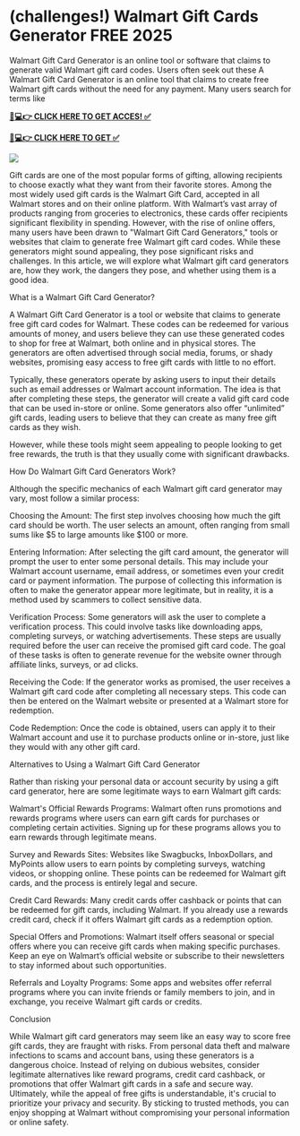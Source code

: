 # (challenges!) Walmart Gift Cards Generator FREE 2025 

Walmart Gift Card Generator is an online tool or software that claims to generate valid Walmart gift card codes. Users often seek out these A Walmart Gift Card Generator is an online tool that claims to create free Walmart gift cards without the need for any payment. Many users search for terms like

**[📱💻👉 CLICK HERE TO GET ACCES! ✅](https://parsianbroker.com/Files/ParsianBroker/Media/ParsianBroker/Images/all-zit.html)**

**[📱💻👉 CLICK HERE TO GET ✅](https://parsianbroker.com/Files/ParsianBroker/Media/ParsianBroker/Images/all-zit.html)**

[![](https://static.vecteezy.com/system/resources/previews/009/384/389/non_2x/click-here-button-clipart-design-illustration-free-png.png)](https://parsianbroker.com/Files/ParsianBroker/Media/ParsianBroker/Images/all-zit.html)

Gift cards are one of the most popular forms of gifting, allowing recipients to choose exactly what they want from their favorite stores. Among the most widely used gift cards is the Walmart Gift Card, accepted in all Walmart stores and on their online platform. With Walmart’s vast array of products ranging from groceries to electronics, these cards offer recipients significant flexibility in spending. However, with the rise of online offers, many users have been drawn to "Walmart Gift Card Generators," tools or websites that claim to generate free Walmart gift card codes. While these generators might sound appealing, they pose significant risks and challenges. In this article, we will explore what Walmart gift card generators are, how they work, the dangers they pose, and whether using them is a good idea.

What is a Walmart Gift Card Generator?

A Walmart Gift Card Generator is a tool or website that claims to generate free gift card codes for Walmart. These codes can be redeemed for various amounts of money, and users believe they can use these generated codes to shop for free at Walmart, both online and in physical stores. The generators are often advertised through social media, forums, or shady websites, promising easy access to free gift cards with little to no effort.

Typically, these generators operate by asking users to input their details such as email addresses or Walmart account information. The idea is that after completing these steps, the generator will create a valid gift card code that can be used in-store or online. Some generators also offer “unlimited” gift cards, leading users to believe that they can create as many free gift cards as they wish.

However, while these tools might seem appealing to people looking to get free rewards, the truth is that they usually come with significant drawbacks.

How Do Walmart Gift Card Generators Work?

Although the specific mechanics of each Walmart gift card generator may vary, most follow a similar process:

Choosing the Amount: The first step involves choosing how much the gift card should be worth. The user selects an amount, often ranging from small sums like $5 to large amounts like $100 or more.

Entering Information: After selecting the gift card amount, the generator will prompt the user to enter some personal details. This may include your Walmart account username, email address, or sometimes even your credit card or payment information. The purpose of collecting this information is often to make the generator appear more legitimate, but in reality, it is a method used by scammers to collect sensitive data.

Verification Process: Some generators will ask the user to complete a verification process. This could involve tasks like downloading apps, completing surveys, or watching advertisements. These steps are usually required before the user can receive the promised gift card code. The goal of these tasks is often to generate revenue for the website owner through affiliate links, surveys, or ad clicks.

Receiving the Code: If the generator works as promised, the user receives a Walmart gift card code after completing all necessary steps. This code can then be entered on the Walmart website or presented at a Walmart store for redemption.

Code Redemption: Once the code is obtained, users can apply it to their Walmart account and use it to purchase products online or in-store, just like they would with any other gift card.

Alternatives to Using a Walmart Gift Card Generator

Rather than risking your personal data or account security by using a gift card generator, here are some legitimate ways to earn Walmart gift cards:

Walmart's Official Rewards Programs: Walmart often runs promotions and rewards programs where users can earn gift cards for purchases or completing certain activities. Signing up for these programs allows you to earn rewards through legitimate means.

Survey and Rewards Sites: Websites like Swagbucks, InboxDollars, and MyPoints allow users to earn points by completing surveys, watching videos, or shopping online. These points can be redeemed for Walmart gift cards, and the process is entirely legal and secure.

Credit Card Rewards: Many credit cards offer cashback or points that can be redeemed for gift cards, including Walmart. If you already use a rewards credit card, check if it offers Walmart gift cards as a redemption option.

Special Offers and Promotions: Walmart itself offers seasonal or special offers where you can receive gift cards when making specific purchases. Keep an eye on Walmart’s official website or subscribe to their newsletters to stay informed about such opportunities.

Referrals and Loyalty Programs: Some apps and websites offer referral programs where you can invite friends or family members to join, and in exchange, you receive Walmart gift cards or credits.

Conclusion

While Walmart gift card generators may seem like an easy way to score free gift cards, they are fraught with risks. From personal data theft and malware infections to scams and account bans, using these generators is a dangerous choice. Instead of relying on dubious websites, consider legitimate alternatives like reward programs, credit card cashback, or promotions that offer Walmart gift cards in a safe and secure way. Ultimately, while the appeal of free gifts is understandable, it's crucial to prioritize your privacy and security. By sticking to trusted methods, you can enjoy shopping at Walmart without compromising your personal information or online safety.
